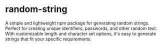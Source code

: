 # random-string
A simple and lightweight npm package for generating random strings. Perfect for creating unique identifiers, passwords, and other random text. With customizable length and character set options, it's easy to generate strings that fit your specific requirements.

